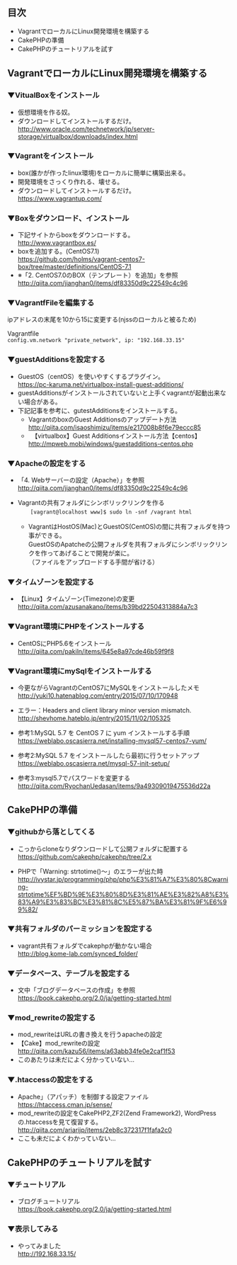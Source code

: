 ## 目次
* VagrantでローカルにLinux開発環境を構築する
* CakePHPの準備
* CakePHPのチュートリアルを試す

## VagrantでローカルにLinux開発環境を構築する 
### ▼VitualBoxをインストール
* 仮想環境を作る奴。
* ダウンロードしてインストールするだけ。  
  <http://www.oracle.com/technetwork/jp/server-storage/virtualbox/downloads/index.html>

### ▼Vagrantをインストール
* box(誰かが作ったlinux環境)をローカルに簡単に構築出来る。
* 開発環境をさっくり作れる、壊せる。
* ダウンロードしてインストールするだけ。  
  <https://www.vagrantup.com/>

### ▼Boxをダウンロード、インストール
* 下記サイトからboxをダウンロードする。  
  <http://www.vagrantbox.es/>
* boxを追加する。(CentOS7.1)  
<https://github.com/holms/vagrant-centos7-box/tree/master/definitions/CentOS-7.1>
* ※「2. CentOS7.0のBOX（テンプレート）を追加」を参照  
<http://qiita.com/jianghan0/items/df83350d9c22549c4c96>

### ▼VagrantfFileを編集する
ipアドレスの末尾を10から15に変更する(njssのローカルと被るため)  

Vagrantfile  
```config.vm.network "private_network", ip: "192.168.33.15"```

### ▼guestAdditionsを設定する
* GuestOS（centOS）を使いやすくするプラグイン。  
<https://pc-karuma.net/virtualbox-install-guest-additions/>
* guestAdditionsがインストールされていないと上手くvagrantが起動出来ない場合がある。
* 下記記事を参考に、gutestAdditionsをインストールする。
    * VagrantのboxのGuest Additionsのアップデート方法  
<http://qiita.com/isaoshimizu/items/e217008b8f6e79eccc85>
    * 　【virtualbox】Guest Additionsインストール方法【centos】  
<http://mpweb.mobi/windows/guestadditions-centos.php>

### ▼Apacheの設定をする
* 「4. Webサーバーの設定（Apache）」を参照  
<http://qiita.com/jianghan0/items/df83350d9c22549c4c96>

* Vagrantの共有フォルダにシンボリックリンクを作る  
　　```[vagrant@localhost www]$ sudo ln -snf /vagrant html```
    * VagrantはHostOS(Mac)とGuestOS(CentOS)の間に共有フォルダを持つ事ができる。  
GuestOSのApatcheの公開フォルダを共有フォルダにシンボリックリンクを作ってあげることで開発が楽に。  
（ファイルをアップロードする手間が省ける）

### ▼タイムゾーンを設定する
* 【Linux】タイムゾーン(Timezone)の変更  
<http://qiita.com/azusanakano/items/b39bd22504313884a7c3>

### ▼Vagrant環境にPHPをインストールする
* CentOSにPHP5.6をインストール  
<http://qiita.com/pakiln/items/645e8a97cde46b59f9f8>

### ▼Vagrant環境にmySqlをインストールする
* 今更ながらVagrantのCentOS7にMySQLをインストールしたメモ  
<http://yuki10.hatenablog.com/entry/2015/07/10/170948>

* エラー：Headers and client library minor version mismatch.  
<http://shevhome.hateblo.jp/entry/2015/11/02/105325>

* 参考1:MySQL 5.7 を CentOS 7 に yum インストールする手順  
<https://weblabo.oscasierra.net/installing-mysql57-centos7-yum/>

* 参考2:MySQL 5.7 をインストールしたら最初に行うセットアップ  
<https://weblabo.oscasierra.net/mysql-57-init-setup/>

* 参考3:mysql5.7でパスワードを変更する  
<http://qiita.com/RyochanUedasan/items/9a49309019475536d22a>


## CakePHPの準備

### ▼githubから落としてくる
* こっからcloneなりダウンロードして公開フォルダに配置する  
<https://github.com/cakephp/cakephp/tree/2.x>

* PHPで「Warning: strtotime()～」のエラーが出た時  
<http://ivystar.jp/programming/php/php%E3%81%A7%E3%80%8Cwarning-strtotime%EF%BD%9E%E3%80%8D%E3%81%AE%E3%82%A8%E3%83%A9%E3%83%BC%E3%81%8C%E5%87%BA%E3%81%9F%E6%99%82/>


### ▼共有フォルダのパーミッションを設定する
* vagrant共有フォルダでcakephpが動かない場合  
<http://blog.kome-lab.com/synced_folder/>

### ▼データベース、テーブルを設定する
* 文中「ブログデータベースの作成」を参照  
<https://book.cakephp.org/2.0/ja/getting-started.html>

### ▼mod_rewriteの設定する
* mod_rewriteはURLの書き換えを行うapacheの設定
* 【Cake】mod_rewriteの設定  
<http://qiita.com/kazu56/items/a63abb34fe0e2caf1f53>
* このあたりは未だによく分かっていない…

### ▼.htaccessの設定をする
* Apache」（アパッチ）を制御する設定ファイル  
<https://htaccess.cman.jp/sense/>
* mod_rewriteの設定をCakePHP2,ZF2(Zend Framework2), WordPressの.htaccessを見て復習する。  
<http://qiita.com/ariarijp/items/2eb8c372317f1fafa2c0>
* ここも未だによくわかっていない…

## CakePHPのチュートリアルを試す
### ▼チュートリアル
* ブログチュートリアル  
<https://book.cakephp.org/2.0/ja/getting-started.html>

### ▼表示してみる
* やってみました  
<http://192.168.33.15/>

